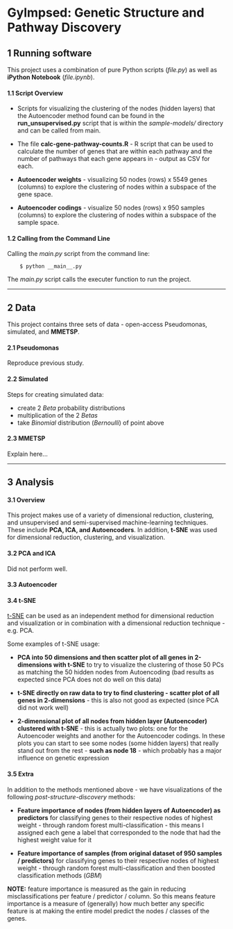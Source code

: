 # Gylmpsed: Genetic Structure and Pathway Discovery

## 1 Running software

This project uses a combination of pure Python scripts (<i>file.py</i>) as well as <strong>iPython Notebook</strong> (<i>file.ipynb</i>).

#### 1.1 Script Overview

* Scripts for visualizing the clustering of the nodes (hidden layers) that the Autoencoder method found can be found in the **run_unsupervised.py** script that is within the *sample-models/* directory and can be called from main.

* The file **calc-gene-pathway-counts.R** - R script that can be used to calculate the number of genes that are within each pathway and the number of pathways that each gene appears in - output as CSV for each.

* **Autoencoder weights** - visualizing 50 nodes (rows) x 5549 genes (columns) to explore the clustering of nodes within a subspace of the gene space.

* **Autoencoder codings** - visualize 50 nodes (rows) x 950 samples (columns) to explore the clustering of nodes within a subspace of the sample space.

#### 1.2 Calling from the Command Line

Calling the <i>main.py</i> script from the command line:

```
    $ python __main__.py
```

The <i>main.py</i> script calls the executer function to run the project.

<hr>

## 2 Data

This project contains three sets of data - open-access Pseudomonas, simulated, and <strong>MMETSP</strong>.

#### 2.1 Pseudomonas

Reproduce previous study.

#### 2.2 Simulated

Steps for creating simulated data:

* create 2 _Beta_ probability distributions
* multiplication of the 2 _Betas_
* take *Binomial* distribution (*Bernoulli*) of point above

#### 2.3 MMETSP

Explain here...

<hr>

## 3 Analysis  

#### 3.1 Overview

This project makes use of a variety of dimensional reduction, clustering, and unsupervised and semi-supervised machine-learning techniques. These include <strong>PCA, ICA, and Autoencoders</strong>. In addition, <strong>t-SNE</strong> was used for dimensional reduction, clustering, and visualization.  

#### 3.2 PCA and ICA

Did not perform well.

#### 3.3 Autoencoder

#### 3.4 t-SNE

[t-SNE](https://lvdmaaten.github.io/tsne/) can be used as an independent method for dimensional reduction and visualization or in combination with a dimensional reduction technique - e.g. PCA.

Some examples of t-SNE usage:

* <strong>PCA into 50 dimensions and then scatter plot of all genes in 2-dimensions with t-SNE</strong> to try to visualize the clustering of those 50 PCs as matching the 50 hidden nodes from Autoencoding (bad results as expected since PCA does not do well on this data)

* <strong>t-SNE directly on raw data to try to find clustering - scatter plot of all genes in 2-dimensions</strong> - this is also not good as expected (since PCA did not work well)

* <strong>2-dimensional plot of all nodes from hidden layer (Autoencoder) clustered with t-SNE</strong> - this is actually two plots: one for the Autoencoder weights and another for the Autoencoder codings. In these plots you can start to see some nodes (some hidden layers) that really stand out from the rest - **such as node 18** - which probably has a major influence on genetic expression

#### 3.5 Extra

In addition to the methods mentioned above - we have visualizations of the following *post-structure-discovery* methods:

* <strong>Feature importance of nodes (from hidden layers of Autoencoder) as predictors</strong> for classifying genes to their respective nodes of highest weight - through random forest multi-classification - this means I assigned each gene a label that corresponded to the node that had the highest weight value for it

* <strong>Feature importance of samples (from original dataset of 950 samples / predictors)</strong> for classifying genes to their respective nodes of highest weight - through random forest multi-classification and then boosted classification methods (*GBM*)

<strong>NOTE:</strong> feature importance is measured as the gain in reducing misclassifications per feature / predictor / column. So this means feature importance is a measure of (generally) how much better any specific feature is at making the entire model predict the nodes / classes of the genes.  
